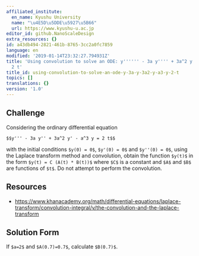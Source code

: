 ```yaml
---
affiliated_institute:
  en_name: Kyushu University
  name: "\u4E5D\u5DDE\u5927\u5B66"
  url: https://www.kyushu-u.ac.jp
editor_id: github.NanoScaleDesign
extra_resources: {}
id: a43db494-2821-461b-8765-3cc2a0fc7859
language: en
modified: '2019-01-14T23:32:27.794931Z'
title: 'Using convolution to solve an ODE: y'''''' - 3a y'''' + 3a^2 y'' - a^3 y =
  2 t'
title_id: using-convolution-to-solve-an-ode-y-3a-y-3a2-y-a3-y-2-t
topics: []
translations: {}
version: '1.0'
---
```


## Challenge
Considering the ordinary differential equation

`$$y''' - 3a y'' + 3a^2 y' - a^3 y = 2 t$$`

with the initial conditions `$y(0) = 0$`, `$y'(0) = 0$` and `$y''(0) = 0$`, using the Laplace transform method and convolution, obtain the function `$y(t)$` in the form `$y(t) = C (A(t) * B(t))$` where `$C$` is a constant and `$A$` and `$B$` are functions of `$t$`. Do not attempt to perform the convolution.


## Resources
- https://www.khanacademy.org/math/differential-equations/laplace-transform/convolution-integral/v/the-convolution-and-the-laplace-transform


## Solution Form
If `$a=2$` and `$A(0.7)=0.7$`, calculate `$B(0.7)$`.
